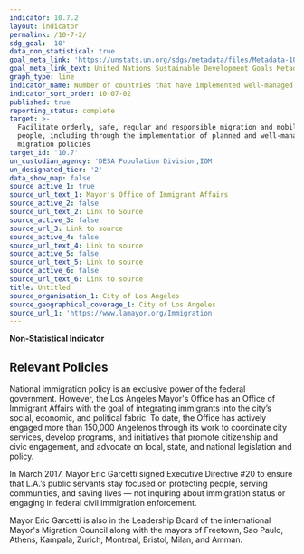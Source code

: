```yaml
---
indicator: 10.7.2
layout: indicator
permalink: /10-7-2/
sdg_goal: '10'
data_non_statistical: true
goal_meta_link: 'https://unstats.un.org/sdgs/metadata/files/Metadata-10-07-02.pdf'
goal_meta_link_text: United Nations Sustainable Development Goals Metadata (pdf 564kB)
graph_type: line
indicator_name: Number of countries that have implemented well-managed migration policies
indicator_sort_order: 10-07-02
published: true
reporting_status: complete
target: >-
  Facilitate orderly, safe, regular and responsible migration and mobility of
  people, including through the implementation of planned and well-managed
  migration policies
target_id: '10.7'
un_custodian_agency: 'DESA Population Division,IOM'
un_designated_tier: '2'
data_show_map: false
source_active_1: true
source_url_text_1: Mayor's Office of Immigrant Affairs
source_active_2: false
source_url_text_2: Link to Source
source_active_3: false
source_url_3: Link to source
source_active_4: false
source_url_text_4: Link to source
source_active_5: false
source_url_text_5: Link to source
source_active_6: false
source_url_text_6: Link to source
title: Untitled
source_organisation_1: City of Los Angeles
source_geographical_coverage_1: City of Los Angeles
source_url_1: 'https://www.lamayor.org/Immigration'
---
```

**Non-Statistical Indicator**

## Relevant Policies

National immigration policy is an exclusive power of the federal government. However, the Los Angeles Mayor's Office has an Office of Immigrant Affairs with the goal of integrating immigrants into the city’s social, economic, and political fabric. To date, the Office has actively engaged more than 150,000 Angelenos through its work to coordinate city services, develop programs, and initiatives that promote citizenship and civic engagement, and advocate on local, state, and national legislation and policy. 

In March 2017, Mayor Eric Garcetti signed Executive Directive #20 to ensure that L.A.’s public servants stay focused on protecting people, serving communities, and saving lives — not inquiring about immigration status or engaging in federal civil immigration enforcement. 

Mayor Eric Garcetti is also in the Leadership Board of the international Mayor's Migration Council along with the mayors of Freetown, Sao Paulo, Athens, Kampala, Zurich, Montreal, Bristol, Milan, and Amman.
